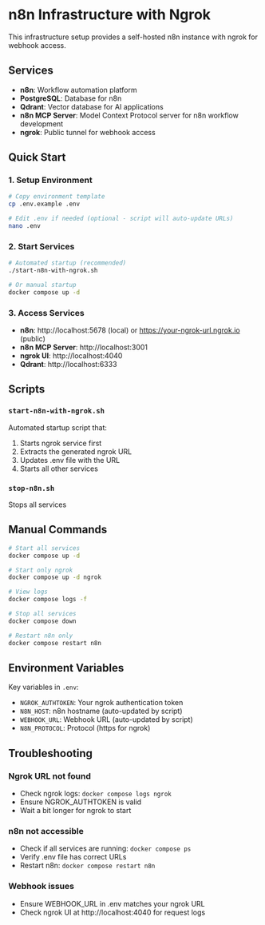 # n8n Infrastructure with Ngrok

This infrastructure setup provides a self-hosted n8n instance with ngrok for webhook access.

## Services

- **n8n**: Workflow automation platform
- **PostgreSQL**: Database for n8n
- **Qdrant**: Vector database for AI applications
- **n8n MCP Server**: Model Context Protocol server for n8n workflow development
- **ngrok**: Public tunnel for webhook access

## Quick Start

### 1. Setup Environment

```bash
# Copy environment template
cp .env.example .env

# Edit .env if needed (optional - script will auto-update URLs)
nano .env
```

### 2. Start Services

```bash
# Automated startup (recommended)
./start-n8n-with-ngrok.sh

# Or manual startup
docker compose up -d
```

### 3. Access Services

- **n8n**: http://localhost:5678 (local) or https://your-ngrok-url.ngrok.io (public)
- **n8n MCP Server**: http://localhost:3001
- **ngrok UI**: http://localhost:4040
- **Qdrant**: http://localhost:6333

## Scripts

### `start-n8n-with-ngrok.sh`
Automated startup script that:
1. Starts ngrok service first
2. Extracts the generated ngrok URL
3. Updates .env file with the URL
4. Starts all other services

### `stop-n8n.sh`
Stops all services

## Manual Commands

```bash
# Start all services
docker compose up -d

# Start only ngrok
docker compose up -d ngrok

# View logs
docker compose logs -f

# Stop all services
docker compose down

# Restart n8n only
docker compose restart n8n
```

## Environment Variables

Key variables in `.env`:

- `NGROK_AUTHTOKEN`: Your ngrok authentication token
- `N8N_HOST`: n8n hostname (auto-updated by script)
- `WEBHOOK_URL`: Webhook URL (auto-updated by script)
- `N8N_PROTOCOL`: Protocol (https for ngrok)

## Troubleshooting

### Ngrok URL not found
- Check ngrok logs: `docker compose logs ngrok`
- Ensure NGROK_AUTHTOKEN is valid
- Wait a bit longer for ngrok to start

### n8n not accessible
- Check if all services are running: `docker compose ps`
- Verify .env file has correct URLs
- Restart n8n: `docker compose restart n8n`

### Webhook issues
- Ensure WEBHOOK_URL in .env matches your ngrok URL
- Check ngrok UI at http://localhost:4040 for request logs


